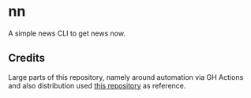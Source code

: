 # nn 

A simple news CLI to get news now.


## Credits

Large parts of this repository, namely around automation via GH Actions and
also distribution used [this repository](https://github.com/aptible/aptstract)
as reference.
